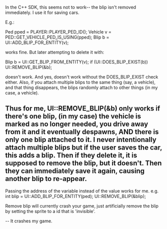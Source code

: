In the C++ SDK, this seems not to work-- the blip isn't removed immediately. I use it for saving cars.

E.g.:

Ped pped = PLAYER::PLAYER_PED_ID();
Vehicle v = PED::GET_VEHICLE_PED_IS_USING(pped);
Blip b = UI::ADD_BLIP_FOR_ENTITY(v);

works fine.
But later attempting to delete it with:

Blip b = UI::GET_BLIP_FROM_ENTITY(v);
if (UI::DOES_BLIP_EXIST(b)) UI::REMOVE_BLIP(&b);

doesn't work. And yes, doesn't work without the DOES_BLIP_EXIST check either. Also, if you attach multiple blips to the same thing (say, a vehicle), and that thing disappears, the blips randomly attach to other things (in my case, a vehicle).

Thus for me, UI::REMOVE_BLIP(&b) only works if there's one blip, (in my case) the vehicle is marked as no longer needed, you drive away from it and it eventually despawns, AND there is only one blip attached to it. I never intentionally attach multiple blips but if the user saves the car, this adds a blip. Then if they delete it, it is supposed to remove the blip, but it doesn't. Then they can immediately save it again, causing another blip to re-appear.
-------------

Passing the address of the variable instead of the value works for me.
e.g.
int blip = UI::ADD_BLIP_FOR_ENTITY(ped);
UI::REMOVE_BLIP(&blip);


Remove blip will currently crash your game, just artificially remove the blip by setting the sprite to a id that is 'invisible'.

--
It crashes my game.